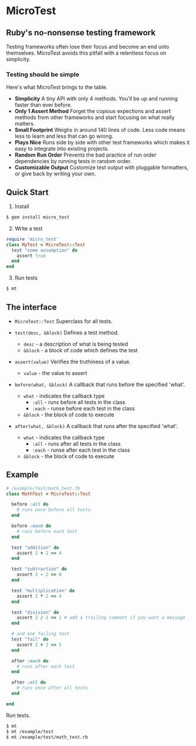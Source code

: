 # MicroTest

## Ruby's no-nonsense testing framework

Testing frameworks often lose their focus and become an end unto themselves.
MicroTest avoids this pitfall with a relentless focus on simplicity.

### Testing should be simple

Here's what MicroTest brings to the table.

* __Simplicity__
  A tiny API with only 4 methods. You'll be up and running faster than ever before.
* __Only 1 Assert Method__
  Forget the copious expections and assert methods from other frameworks and start focusing on what really matters.
* __Small Footprint__
  Weighs in around 140 lines of code. Less code means less to learn and less that can go wrong.
* __Plays Nice__
  Runs side by side with other test frameworks which makes it easy to integrate into existing projects.
* __Random Run Order__
  Prevents the bad practice of run order dependencies by running tests in random order.
* __Customizable
  Output__ Customize test output with pluggable formatters, or give back by writing your own.

## Quick Start

1. Install

```bash
$ gem install micro_test
```

2. Write a test

```ruby
require 'micro_test'
class MyTest < MicroTest::Test
  test "some assumption" do
    assert true
  end
end
```

3. Run tests

```bash
$ mt
```

## The interface

* `MicroTest::Test` Superclass for all tests.
* `test(desc, &block)` Defines a test method.
  * `desc` - a description of what is being tested
  * `&block` - a block of code which defines the test

* `assert(value)` Verifies the truthiness of a value.
  * `value` - the value to assert

* `before(what, &block)` A callback that runs before the specified 'what'.
  * `what` - indicates the callback type
    * `:all` - runs before all tests in the class
    * `:each` - runse before each test in the class
  * `&block` - the block of code to execute

* `after(what, &block)` A callback that runs after the specified 'what'.
  * `what` - indicates the callback type
    * `:all` - runs after all tests in the class
    * `:each` - runse after each test in the class
  * `&block` - the block of code to execute

## Example

```ruby
# /example/test/math_test.rb
class MathTest < MicroTest::Test

  before :all do
    # runs once before all tests
  end

  before :each do
    # runs before each test
  end

  test "addition" do
    assert 2 + 2 == 4
  end

  test "subtraction" do
    assert 2 - 2 == 0
  end

  test "multiplication" do
    assert 2 * 2 == 4
  end

  test "division" do
    assert 2 / 2 == 1 # add a trailing comment if you want a message
  end

  # and one failing test
  test "fail" do
    assert 2 + 2 == 5
  end

  after :each do
    # runs after each test
  end

  after :all do
    # runs once after all tests
  end

end
```

Run tests.

```bash
$ mt
$ mt /example/test
$ mt /example/test/math_test.rb
